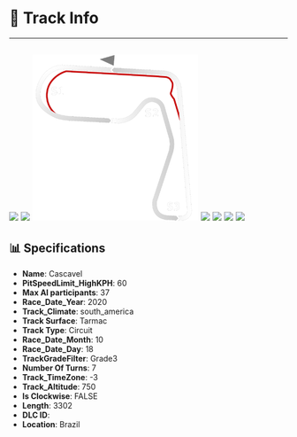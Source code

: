 # 🏁 Track Info

---
![](image_1.jpg)
![](image_2.jpg)
![](image_3.jpg)
![](image_4.jpg)
![](image_5.jpg)
![](image_6.jpg)
![](image_7.jpg)
---

## 📊 Specifications

- **Name**: Cascavel
- **PitSpeedLimit_HighKPH**: 60
- **Max AI participants**: 37
- **Race_Date_Year**: 2020
- **Track_Climate**: south_america
- **Track Surface**: Tarmac
- **Track Type**: Circuit
- **Race_Date_Month**: 10
- **Race_Date_Day**: 18
- **TrackGradeFilter**: Grade3
- **Number Of Turns**: 7
- **Track_TimeZone**: -3
- **Track_Altitude**: 750
- **Is Clockwise**: FALSE
- **Length**: 3302
- **DLC ID**: 
- **Location**: Brazil
